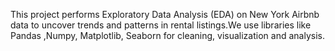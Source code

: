 This project performs Exploratory Data Analysis (EDA) on New York Airbnb data to uncover trends and patterns in rental listings.We use libraries like Pandas ,Numpy, Matplotlib, Seaborn for cleaning, visualization and analysis.
